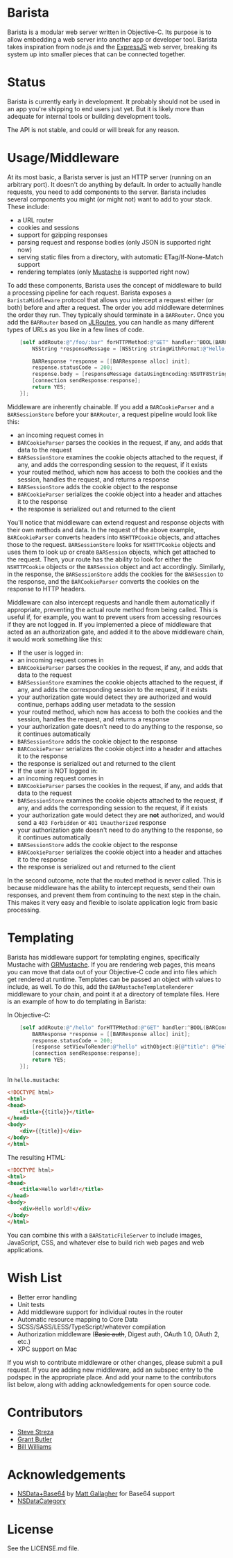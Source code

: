 Barista
=======

Barista is a modular web server written in Objective-C. Its purpose is to allow embedding a web server into another app or developer tool. Barista takes inspiration from node.js and the [ExpressJS](http://expressjs.com/) web server, breaking its system up into smaller pieces that can be connected together.

Status
======

Barista is currently early in development. It probably should not be used in an app you're shipping to end users just yet. But it is likely more than adequate for internal tools or building development tools.

The API is not stable, and could or will break for any reason.

Usage/Middleware
================

At its most basic, a Barista server is just an HTTP server (running on an arbitrary port). It doesn't do anything by default. In order to actually handle requests, you need to add components to the server. Barista includes several components you might (or might not) want to add to your stack. These include:

- a URL router
- cookies and sessions
- support for gzipping responses
- parsing request and response bodies (only JSON is supported right now)
- serving static files from a directory, with automatic ETag/If-None-Match support
- rendering templates (only [Mustache](https://github.com/groue/GRMustache) is supported right now)

To add these components, Barista uses the concept of middleware to build a processing pipeline for each request. Barista exposes a `BaristaMiddleware` protocol that allows you intercept a request either (or both) before and after a request. The order you add middleware determines the order they run. They typically should terminate in a `BARRouter`. Once you add the `BARRouter` based on [JLRoutes](https://github.com/joeldev/JLRoutes), you can handle as many different types of URLs as you like in a few lines of code.

```objective-c
	[self addRoute:@"/foo/:bar" forHTTPMethod:@"GET" handler:^BOOL(BARConnection *connection, BARRequest *request, NSDictionary *parameters) {
		NSString *responseMessage = [NSString stringWithFormat:@"Hello, %@", parameters[@"bar"]]; // parameters[@"bar"] maps to the key/value set in the URL, e.g. @"42" /foo/42

		BARResponse *response = [[BARResponse alloc] init];
		response.statusCode = 200;
		response.body = [responseMessage dataUsingEncoding:NSUTF8StringEncoding];
		[connection sendResponse:response];
		return YES;
	}];
```

Middleware are inherently chainable. If you add a `BARCookieParser` and a `BARSessionStore` before your `BARRouter`, a request pipeline would look like this:

- an incoming request comes in
- `BARCookieParser` parses the cookies in the request, if any, and adds that data to the request
- `BARSessionStore` examines the cookie objects attached to the request, if any, and adds the corresponding session to the request, if it exists
- your routed method, which now has access to both the cookies and the session, handles the request, and returns a response
- `BARSessionStore` adds the cookie object to the response
- `BARCookieParser` serializes the cookie object into a header and attaches it to the response
- the response is serialized out and returned to the client

You'll notice that middleware can extend request and response objects with their own methods and data. In the request of the above example, `BARCookieParser` converts headers into `NSHTTPCookie` objects, and attaches those to the request. `BARSessionStore` looks for `NSHTTPCookie` objects and uses them to look up or create `BARSession` objects, which get attached to the request. Then, your route has the ability to look for either the `NSHTTPCookie` objects or the `BARSession` object and act accordingly. Similarly, in the response, the `BARSessionStore` adds the cookies for the `BARSession` to the response, and the `BARCookieParser` converts the cookies on the response to HTTP headers.

Middleware can also intercept requests and handle them automatically if appropriate, preventing the actual route method from being called. This is useful if, for example, you want to prevent users from accessing resources if they are not logged in. If you implemented a piece of middleware that acted as an authorization gate, and added it to the above middleware chain, it would work something like this:

- If the user is logged in:
 - an incoming request comes in
 - `BARCookieParser` parses the cookies in the request, if any, and adds that data to the request
 - `BARSessionStore` examines the cookie objects attached to the request, if any, and adds the corresponding session to the request, if it exists
 - your authorization gate would detect they are authorized and would continue, perhaps adding user metadata to the session
 - your routed method, which now has access to both the cookies and the session, handles the request, and returns a response
 - your authorization gate doesn't need to do anything to the response, so it continues automatically
 - `BARSessionStore` adds the cookie object to the response
 - `BARCookieParser` serializes the cookie object into a header and attaches it to the response
 - the response is serialized out and returned to the client
- If the user is NOT logged in:
 - an incoming request comes in
 - `BARCookieParser` parses the cookies in the request, if any, and adds that data to the request
 - `BARSessionStore` examines the cookie objects attached to the request, if any, and adds the corresponding session to the request, if it exists
 - your authorization gate would detect they are **not** authorized, and would send a `403 Forbidden` or `401 Unauthorized` response
 - your authorization gate doesn't need to do anything to the response, so it continues automatically
 - `BARSessionStore` adds the cookie object to the response
 - `BARCookieParser` serializes the cookie object into a header and attaches it to the response
 - the response is serialized out and returned to the client

In the second outcome, note that the routed method is never called. This is because middleware has the ability to intercept requests, send their own responses, and prevent them from continuing to the next step in the chain. This makes it very easy and flexible to isolate application logic from basic processing.

Templating
==========

Barista has middleware support for templating engines, specifically Mustache with [GRMustache](https://github.com/groue/GRMustache). If you are rendering web pages, this means you can move that data out of your Objective-C code and into files which get rendered at runtime. Templates can be passed an object with values to include, as well. To do this, add the `BARMustacheTemplateRenderer` middleware to your chain, and point it at a directory of template files. Here is an example of how to do templating in Barista:

In Objective-C:

```objective-c
	[self addRoute:@"/hello" forHTTPMethod:@"GET" handler:^BOOL(BARConnection *connection, BARRequest *request, NSDictionary *parameters) {
		BARResponse *response = [[BARResponse alloc] init];
		response.statusCode = 200;
		[response setViewToRender:@"hello" withObject:@{@"title": @"Hello world!"}];
		[connection sendResponse:response];
		return YES;
	}];
```

In `hello.mustache`:

```html
<!DOCTYPE html>
<html>
<head>
	<title>{{title}}</title>
</head>
<body>
	<div>{{title}}</div>
</body>
</html>
```

The resulting HTML:
```html
<!DOCTYPE html>
<html>
<head>
	<title>Hello world!</title>
</head>
<body>
	<div>Hello world!</div>
</body>
</html>
```

You can combine this with a `BARStaticFileServer` to include images, JavaScript, CSS, and whatever else to build rich web pages and web applications.

Wish List
=========

- Better error handling
- Unit tests
- Add middleware support for individual routes in the router
- Automatic resource mapping to Core Data
- SCSS/SASS/LESS/TypeScript/whatever compilation
- Authorization middleware (<s>Basic auth</s>, Digest auth, OAuth 1.0, OAuth 2, etc.)
- XPC support on Mac

If you wish to contribute middleware or other changes, please submit a pull request. If you are adding new middleware, add an subspec entry to the podspec in the appropriate place. And add your name to the contributors list below, along with adding acknowledgements for open source code.

Contributors
============

- [Steve Streza](https://twitter.com/SteveStreza)
- [Grant Butler](https://twitter.com/grantjbutler)
- [Bill Williams](https://twitter.com/asmallteapot)

Acknowledgements
================

- [NSData+Base64](http://www.cocoawithlove.com/2009/06/base64-encoding-options-on-mac-and.html) by [Matt Gallagher](http://www.cocoawithlove.com/) for Base64 support
- [NSDataCategory](http://www.cocoadev.com/index.pl?NSDataCategory)

License
=======

See the LICENSE.md file.

